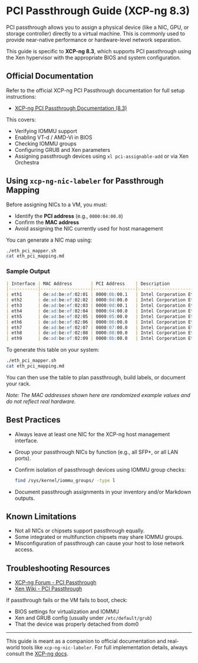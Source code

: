 # PCI Passthrough Guide (XCP-ng 8.3)

PCI passthrough allows you to assign a physical device (like a NIC, GPU, or storage controller) directly to a virtual machine. This is commonly used to provide near-native performance or hardware-level network separation.

This guide is specific to **XCP-ng 8.3**, which supports PCI passthrough using the Xen hypervisor with the appropriate BIOS and system configuration.

## Official Documentation

Refer to the official XCP-ng PCI Passthrough documentation for full setup instructions:

- [XCP-ng PCI Passthrough Documentation (8.3)](https://xcp-ng.org/docs/virtualization/pci-passthrough.html)

This covers:

- Verifying IOMMU support
- Enabling VT-d / AMD-Vi in BIOS
- Checking IOMMU groups
- Configuring GRUB and Xen parameters
- Assigning passthrough devices using `xl pci-assignable-add` or via Xen Orchestra

## Using `xcp-ng-nic-labeler` for Passthrough Mapping

Before assigning NICs to a VM, you must:

- Identify the **PCI address** (e.g., `0000:04:00.0`)
- Confirm the **MAC address**
- Avoid assigning the NIC currently used for host management

You can generate a NIC map using:

```bash
./eth_pci_mapper.sh
cat eth_pci_mapping.md
```

### Sample Output

```markdown
| Interface | MAC Address       | PCI Address    | Description                                                |
|-----------|-------------------|----------------|------------------------------------------------------------|
| eth1      | de:ad:be:ef:02:01 | 0000:0b:00.1   | Intel Corporation Ethernet Connection X553 10 GbE SFP+ (rev 11) |
| eth2      | de:ad:be:ef:02:02 | 0000:0d:00.0   | Intel Corporation Ethernet Connection X553 10 GbE SFP+ (rev 11) |
| eth3      | de:ad:be:ef:02:03 | 0000:0d:00.1   | Intel Corporation Ethernet Connection X553 10 GbE SFP+ (rev 11) |
| eth4      | de:ad:be:ef:02:04 | 0000:04:00.0   | Intel Corporation Ethernet Controller I226-V (rev 04)      |
| eth5      | de:ad:be:ef:02:05 | 0000:05:00.0   | Intel Corporation Ethernet Controller I226-V (rev 04)      |
| eth6      | de:ad:be:ef:02:06 | 0000:06:00.0   | Intel Corporation Ethernet Controller I226-V (rev 04)      |
| eth7      | de:ad:be:ef:02:07 | 0000:07:00.0   | Intel Corporation Ethernet Controller I226-V (rev 04)      |
| eth8      | de:ad:be:ef:02:08 | 0000:08:00.0   | Intel Corporation Ethernet Controller I226-V (rev 04)      |
| eth9      | de:ad:be:ef:02:09 | 0000:0b:00.0   | Intel Corporation Ethernet Connection X553 10 GbE SFP+ (rev 11) |
```

To generate this table on your system:

```bash
./eth_pci_mapper.sh
cat eth_pci_mapping.md
```

You can then use the table to plan passthrough, build labels, or document your rack.

*Note: The MAC addresses shown here are randomized example values and do not reflect real hardware.*

## Best Practices

- Always leave at least one NIC for the XCP-ng host management interface.
- Group your passthrough NICs by function (e.g., all SFP+, or all LAN ports).
- Confirm isolation of passthrough devices using IOMMU group checks:

  ```bash
  find /sys/kernel/iommu_groups/ -type l
  ```

- Document passthrough assignments in your inventory and/or Markdown outputs.

## Known Limitations

- Not all NICs or chipsets support passthrough equally.
- Some integrated or multifunction chipsets may share IOMMU groups.
- Misconfiguration of passthrough can cause your host to lose network access.

## Troubleshooting Resources

- [XCP-ng Forum - PCI Passthrough](https://xcp-ng.org/forum/search?term=pci+passthrough)
- [Xen Wiki - PCI Passthrough](https://wiki.xenproject.org/wiki/Xen_PCI_Passthrough)

If passthrough fails or the VM fails to boot, check:

- BIOS settings for virtualization and IOMMU
- Xen and GRUB config (usually under `/etc/default/grub`)
- That the device was properly detached from dom0

---

This guide is meant as a companion to official documentation and real-world tools like `xcp-ng-nic-labeler`. For full implementation details, always consult the [XCP-ng docs](https://xcp-ng.org/docs/).

